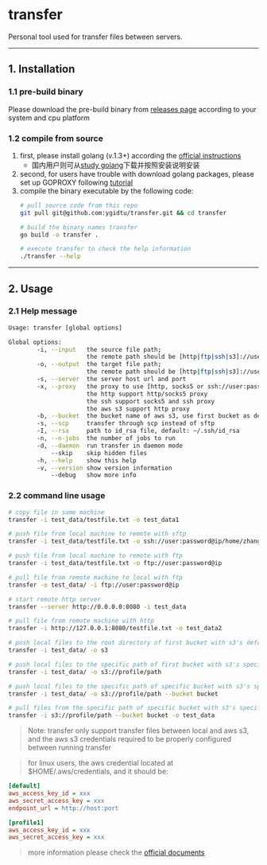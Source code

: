 # transfer

Personal tool used for transfer files between servers.

---

## 1. Installation

### 1.1 pre-build binary

Please download the pre-build binary from [releases page](https://github.com/ygidtu/transfer/releases) according to your system and cpu platform

### 1.2 compile from source

1. first, please install golang (v.1.3+) according the [official instructions](https://go.dev/doc/install)
   - 国内用户则可从[study golang](https://studygolang.com/dl)下载并按照安装说明安装 
2. second, for users have trouble with download golang packages, please set up GOPROXY following [tutorial](https://goproxy.io/)
3. compile the binary executable by the following code:
   ```bash
   # pull source code from this repo
   git pull git@github.com:ygidtu/transfer.git && cd transfer
   
   # build the binary names transfer 
   go build -o transfer . 
   
   # execute transfer to check the help information
   ./transfer --help
   ```

---

## 2. Usage

### 2.1 Help message

```bash
Usage: transfer [global options] 

Global options:
        -i, --input   the source file path;
                      the remote path should be [http|ftp|ssh|s3]://user:password@ip:port/path (*)
        -o, --output  the target file path;
                      the remote path should be [http|ftp|ssh|s3]://user:password@ip:port/path
        -s, --server  the server host url and port
        -x, --proxy   the proxy to use [http, socks5 or ssh://user:passwd@host:port]; 
                      the http support http/socks5 proxy
                      the ssh support socks5 and ssh proxy
                      the aws s3 support http proxy
        -b, --bucket  the bucket name of aws s3, use first bucket as default in buckets list
        -s, --scp     transfer through scp instead of sftp
        -I, --rsa     path to id_rsa file, default: ~/.ssh/id_rsa
        -n, --n-jobs  the number of jobs to run
        -d, --daemon  run transfer in daemon mode
            --skip    skip hidden files
        -h, --help    show this help
        -v, --version show version information
            --debug   show more info
```

### 2.2 command line usage

```bash
# copy file in same machine
transfer -i test_data/testfile.txt -o test_data1

# push file from local machine to remote with sftp
transfer -i test_data/testfile.txt -o ssh://user:password@ip/home/zhang

# push file from local machine to remote with ftp
transfer -i test_data/testfile.txt -o ftp://user:password@ip

# pull file from remote machine to local with ftp
transfer -o test_data/ -i ftp://user:password@ip

# start remote http server
transfer --server http://0.0.0.0:8080 -i test_data

# pull file from remote machine with http
transfer -i http://127.0.0.1:8080/testfile.txt -o test_data2

# push local files to the root directory of first bucket with s3's default profile
transfer -i test_data/ -o s3

# push local files to the specific path of first bucket with s3's specific profile
transfer -i test_data/ -o s3://profile/path

# push local files to the specific path of specific bucket with s3's specific profile
transfer -i test_data/ -o s3://profile/path --bucket bucket

# pull files from the specific path of specific bucket with s3's specific profile to local
transfer -i s3://profile/path --bucket bucket -o test_data
```

> Note: transfer only support transfer files between local and aws s3, and the aws s3 credentials required to be properly configured between running transfer

> for linux users, the aws credential located at $HOME/.aws/credentials, and it should be:
```ini
[default]
aws_access_key_id = xxx
aws_secret_access_key = xxx
endpoint_url = http://host:port

[profile1]
aws_access_key_id = xxx
aws_secret_access_key = xxx
```

> more information please check the [official documents](https://docs.aws.amazon.com/cli/latest/userguide/cli-configure-files.html)